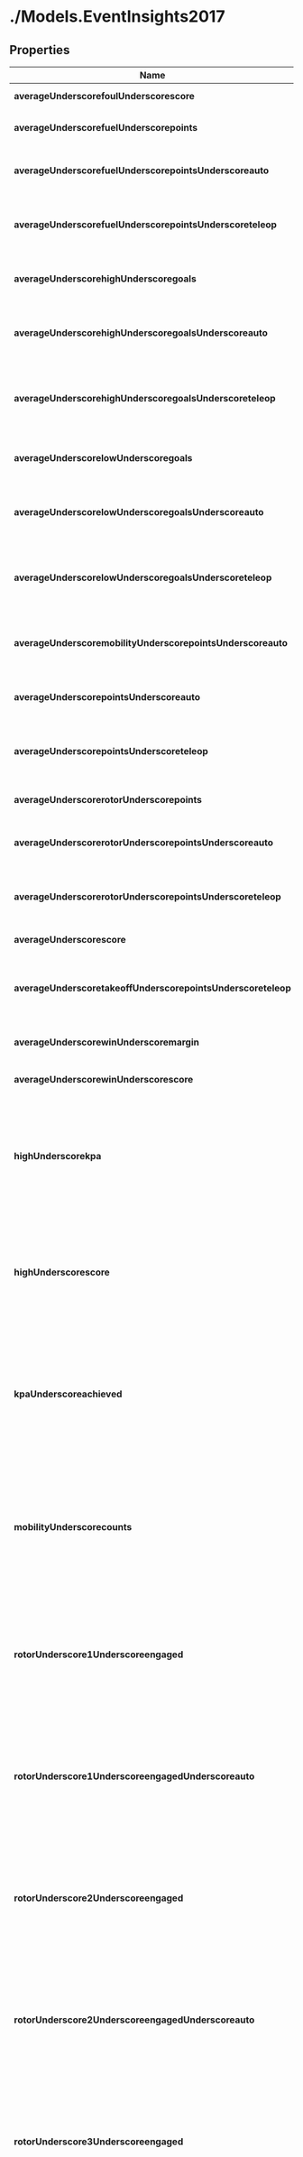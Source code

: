 # ./Models.EventInsights2017
## Properties

Name | Type | Description | Notes
------------ | ------------- | ------------- | -------------
**averageUnderscorefoulUnderscorescore** | [**Float**](float.md) | Average foul score. | [default to null]
**averageUnderscorefuelUnderscorepoints** | [**Float**](float.md) | Average fuel points scored. | [default to null]
**averageUnderscorefuelUnderscorepointsUnderscoreauto** | [**Float**](float.md) | Average fuel points scored during auto. | [default to null]
**averageUnderscorefuelUnderscorepointsUnderscoreteleop** | [**Float**](float.md) | Average fuel points scored during teleop. | [default to null]
**averageUnderscorehighUnderscoregoals** | [**Float**](float.md) | Average points scored in the high goal. | [default to null]
**averageUnderscorehighUnderscoregoalsUnderscoreauto** | [**Float**](float.md) | Average points scored in the high goal during auto. | [default to null]
**averageUnderscorehighUnderscoregoalsUnderscoreteleop** | [**Float**](float.md) | Average points scored in the high goal during teleop. | [default to null]
**averageUnderscorelowUnderscoregoals** | [**Float**](float.md) | Average points scored in the low goal. | [default to null]
**averageUnderscorelowUnderscoregoalsUnderscoreauto** | [**Float**](float.md) | Average points scored in the low goal during auto. | [default to null]
**averageUnderscorelowUnderscoregoalsUnderscoreteleop** | [**Float**](float.md) | Average points scored in the low goal during teleop. | [default to null]
**averageUnderscoremobilityUnderscorepointsUnderscoreauto** | [**Float**](float.md) | Average mobility points scored during auto. | [default to null]
**averageUnderscorepointsUnderscoreauto** | [**Float**](float.md) | Average points scored during auto. | [default to null]
**averageUnderscorepointsUnderscoreteleop** | [**Float**](float.md) | Average points scored during teleop. | [default to null]
**averageUnderscorerotorUnderscorepoints** | [**Float**](float.md) | Average rotor points scored. | [default to null]
**averageUnderscorerotorUnderscorepointsUnderscoreauto** | [**Float**](float.md) | Average rotor points scored during auto. | [default to null]
**averageUnderscorerotorUnderscorepointsUnderscoreteleop** | [**Float**](float.md) | Average rotor points scored during teleop. | [default to null]
**averageUnderscorescore** | [**Float**](float.md) | Average score. | [default to null]
**averageUnderscoretakeoffUnderscorepointsUnderscoreteleop** | [**Float**](float.md) | Average takeoff points scored during teleop. | [default to null]
**averageUnderscorewinUnderscoremargin** | [**Float**](float.md) | Average margin of victory. | [default to null]
**averageUnderscorewinUnderscorescore** | [**Float**](float.md) | Average winning score. | [default to null]
**highUnderscorekpa** | [**List**](string.md) | An array with three values, kPa scored, match key from the match with the high kPa, and the name of the match | [default to null]
**highUnderscorescore** | [**List**](string.md) | An array with three values, high score, match key from the match with the high score, and the name of the match | [default to null]
**kpaUnderscoreachieved** | [**List**](float.md) | An array with three values, number of times kPa bonus achieved, number of opportunities to bonus, and percentage. | [default to null]
**mobilityUnderscorecounts** | [**List**](float.md) | An array with three values, number of times mobility bonus achieved, number of opportunities to bonus, and percentage. | [default to null]
**rotorUnderscore1Underscoreengaged** | [**List**](float.md) | An array with three values, number of times rotor 1 engaged, number of opportunities to engage, and percentage. | [default to null]
**rotorUnderscore1UnderscoreengagedUnderscoreauto** | [**List**](float.md) | An array with three values, number of times rotor 1 engaged in auto, number of opportunities to engage in auto, and percentage. | [default to null]
**rotorUnderscore2Underscoreengaged** | [**List**](float.md) | An array with three values, number of times rotor 2 engaged, number of opportunities to engage, and percentage. | [default to null]
**rotorUnderscore2UnderscoreengagedUnderscoreauto** | [**List**](float.md) | An array with three values, number of times rotor 2 engaged in auto, number of opportunities to engage in auto, and percentage. | [default to null]
**rotorUnderscore3Underscoreengaged** | [**List**](float.md) | An array with three values, number of times rotor 3 engaged, number of opportunities to engage, and percentage. | [default to null]
**rotorUnderscore4Underscoreengaged** | [**List**](float.md) | An array with three values, number of times rotor 4 engaged, number of opportunities to engage, and percentage. | [default to null]
**takeoffUnderscorecounts** | [**List**](float.md) | An array with three values, number of times takeoff was counted, number of opportunities to takeoff, and percentage. | [default to null]
**unicornUnderscorematches** | [**List**](float.md) | An array with three values, number of times a unicorn match (Win + kPa &amp; Rotor Bonuses) occured, number of opportunities to have a unicorn match, and percentage. | [default to null]

[[Back to Model list]](../README.md#documentation-for-models) [[Back to API list]](../README.md#documentation-for-api-endpoints) [[Back to README]](../README.md)

